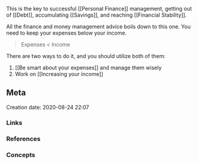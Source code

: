 This is the key to successful [[Personal Finance]] management, getting out of [[Debt]], accumulating [[Savings]], and reaching [[Financial Stability]].

All the finance and money management advice boils down to this one. You need to keep your expenses below your income.

> Expenses < Income

There are two ways to do it, and you should utilize both of them:

1. [[Be smart about your expenses]] and manage them wisely
2. Work on [[Increasing your income]]

## Meta
Creation date: 2020-08-24 22:07

### Links


### References


### Concepts
